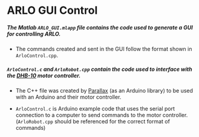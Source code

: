 # ARLO GUI Control

##### The Matlab `ARLO_GUI.mlapp` file contains the code used to generate a GUI for controlling ARLO.

- The commands created and sent in the GUI follow the format shown in `ArloControl.cpp`.

##### `ArloControl.c` and `ArloRobot.cpp` contain the code used to interface with the [DHB-10] motor controller.

- The C++ file was created by [Parallax] (as an Arduino library) to be used with an Arduino and their motor controller.

- `ArloControl.c` is Arduino example code that uses the serial port connection to a computer to send commands to the motor controller. (`ArloRobot.cpp` should be referenced for the correct format of commands)

[DHB-10]: https://www.parallax.com/product/28231
[Parallax]: https://www.parallax.com
